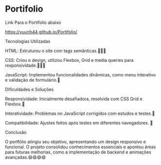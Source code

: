 # Portifolio
Link Para o Portifolio abaixo

https://yuurih44.github.io/Portifolio/





Tecnologias Utilizadas


HTML: Estruturou o site com tags semânticas.🧑🏽‍💻


CSS: Criou o design, utilizou Flexbox, Grid e media queries para responsividade.🧑🏽‍💻


JavaScript: Implementou funcionalidades dinâmicas, como menu interativo e validação de formulário.🧑





Dificuldades e Soluções


Responsividade: Inicialmente desafiadora, resolvida com CSS Grid e Flexbox.😬


Interatividade: Problemas no JavaScript corrigidos com estudos e testes.😬


Compatibilidade: Ajustes feitos após testes em diferentes navegadores. 😬





Conclusão


O portfólio atingiu seu objetivo, apresentando um design responsivo e funcional. O projeto consolidou conhecimentos essenciais e apontou áreas para futuras melhorias, como a implementação de backend e animações avançadas.😄😄😄😄

